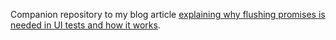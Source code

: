 Companion repository to my blog article [explaining why flushing promises is needed in UI tests and how it works](https://rickschubert.net/blog/posts/flushing-promises/).
